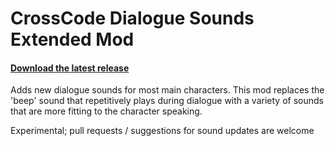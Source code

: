 # CrossCode Dialogue Sounds Extended Mod
#### [Download the latest release](https://github.com/gen3vra/cc-dialogue-sounds-extended/releases/latest)

Adds new dialogue sounds for most main characters. This mod replaces the 'beep' sound that repetitively plays during dialogue with a variety of sounds that are more fitting to the character speaking. 

Experimental; pull requests / suggestions for sound updates are welcome